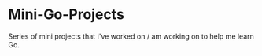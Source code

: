 # Mini-Go-Projects
Series of mini projects that I've worked on / am working on to help me learn Go. 
